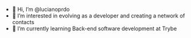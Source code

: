 - 👋 Hi, I’m @lucianoprdo
- 👀 I’m interested in evolving as a developer and creating a network of contacts
- 🌱 I’m currently learning Back-end software development at Trybe


<!---
lucianoprdo/lucianoprdo is a ✨ special ✨ repository because its `README.md` (this file) appears on your GitHub profile.
You can click the Preview link to take a look at your changes.
--->
